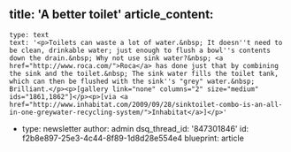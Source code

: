 title: 'A better toilet'
article_content:
  -
    type: text
    text: '<p>Toilets can waste a lot of water.&nbsp; It doesn''t need to be clean, drinkable water; just enough to flush a bowl''s contents down the drain.&nbsp; Why not use sink water?&nbsp; <a href="http://www.roca.com/">Roca</a> has done just that by combining the sink and the toilet.&nbsp; The sink water fills the toilet tank, which can then be flushed with the sink''s "grey" water.&nbsp; Brilliant.</p><p>[gallery link="none" columns="2" size="medium" ids="1861,1862"]</p><p>[via <a href="http://www.inhabitat.com/2009/09/28/sinktoilet-combo-is-an-all-in-one-greywater-recycling-system/">Inhabitat</a>]</p>'
  -
    type: newsletter
author: admin
dsq_thread_id: '847301846'
id: f2b8e897-25e3-4c44-8f89-1d8d28e554e4
blueprint: article

